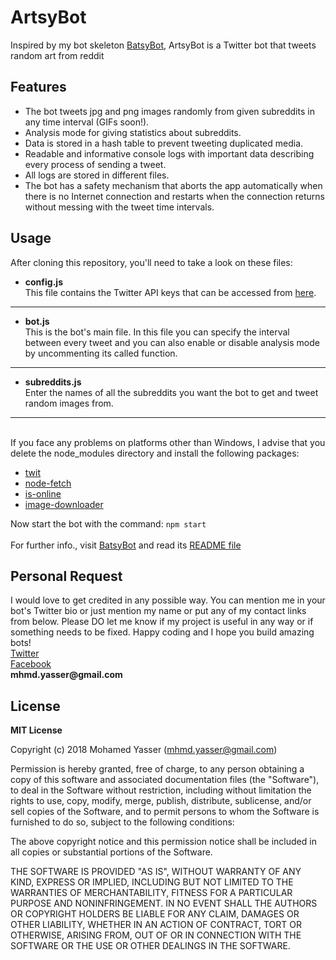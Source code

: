 # ArtsyBot
Inspired by my bot skeleton [BatsyBot](https://github.com/MohamedYasser97/BatsyBot), ArtsyBot is a Twitter bot that tweets random art from reddit 


## Features
  * The bot tweets jpg and png images randomly from given subreddits in any time interval (GIFs soon!).
  * Analysis mode for giving statistics about subreddits.
  * Data is stored in a hash table to prevent tweeting duplicated media.
  * Readable and informative console logs with important data describing every process of sending a tweet.
  * All logs are stored in different files.
  * The bot has a safety mechanism that aborts the app automatically when there is no Internet connection and restarts
  when the connection returns without messing with the tweet time intervals.
  

## Usage
After cloning this repository, you'll need to take a look on these files:
  * __config.js__\
   This file contains the Twitter API keys that can be accessed from [here](https://apps.twitter.com/).
  - - - - 
  * __bot.js__\
   This is the bot's main file. In this file you can specify the interval between every tweet and you can also enable
   or disable analysis mode by uncommenting its called function.
  - - - -
  * __subreddits.js__\
   Enter the names of all the subreddits you want the bot to get and tweet random images from.
  - - - -
  \
  If you face any problems on platforms other than Windows, I advise that you delete the node_modules directory and install
  the following packages:
  * [twit](https://www.npmjs.com/package/twit)
  * [node-fetch](https://www.npmjs.com/package/node-fetch)
  * [is-online](https://www.npmjs.com/package/is-online)
  * [image-downloader](https://www.npmjs.com/package/image-downloader)
 
Now start the bot with the command:
  `npm start`\
  \
For further info., visit [BatsyBot](https://github.com/MohamedYasser97/BatsyBot) and read its [README file](https://github.com/MohamedYasser97/BatsyBot/blob/master/README.md)
  
 ## Personal Request
   I would love to get credited in any possible way. You can mention me in your bot's Twitter bio or just mention my name or put any of my contact links from below. Please DO let me know if my project is useful in any way or if something needs to be fixed. Happy coding and I hope you build amazing bots!\
   [Twitter](https://twitter.com/yassermo97)\
   [Facebook](https://www.facebook.com/myasser99)\
   __mhmd.yasser@gmail.com__
   
 ## License
 __MIT License__

Copyright (c) 2018 Mohamed Yasser (mhmd.yasser@gmail.com)

Permission is hereby granted, free of charge, to any person obtaining a copy
of this software and associated documentation files (the "Software"), to deal
in the Software without restriction, including without limitation the rights
to use, copy, modify, merge, publish, distribute, sublicense, and/or sell
copies of the Software, and to permit persons to whom the Software is
furnished to do so, subject to the following conditions:

The above copyright notice and this permission notice shall be included in all
copies or substantial portions of the Software.

THE SOFTWARE IS PROVIDED "AS IS", WITHOUT WARRANTY OF ANY KIND, EXPRESS OR
IMPLIED, INCLUDING BUT NOT LIMITED TO THE WARRANTIES OF MERCHANTABILITY,
FITNESS FOR A PARTICULAR PURPOSE AND NONINFRINGEMENT. IN NO EVENT SHALL THE
AUTHORS OR COPYRIGHT HOLDERS BE LIABLE FOR ANY CLAIM, DAMAGES OR OTHER
LIABILITY, WHETHER IN AN ACTION OF CONTRACT, TORT OR OTHERWISE, ARISING FROM,
OUT OF OR IN CONNECTION WITH THE SOFTWARE OR THE USE OR OTHER DEALINGS IN THE
SOFTWARE.

